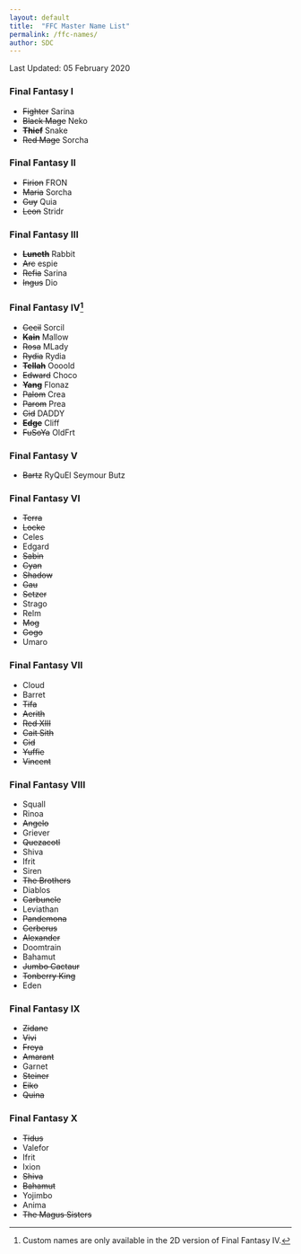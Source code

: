 ```yaml
---
layout: default
title:  "FFC Master Name List"
permalink: /ffc-names/
author: SDC
---
```


Last Updated: 05 February 2020

### Final Fantasy I
* ~~Fighter~~ Sarina
* ~~Black Mage~~ Neko
* **~~Thief~~** Snake
* ~~Red Mage~~ Sorcha

### Final Fantasy II
* ~~Firion~~ FRON
* ~~Maria~~ Sorcha
* ~~Guy~~ Quia
* ~~Leon~~ Stridr

### Final Fantasy III
* **~~Luneth~~** Rabbit
* ~~Arc~~ espie
* ~~Refia~~ Sarina
* ~~Ingus~~ Dio

### Final Fantasy IV[^1]
* ~~Cecil~~ Sorcil
* ~~**Kain**~~ Mallow
* ~~Rosa~~ MLady
* ~~Rydia~~ Rydia
* ~~**Tellah**~~ Oooold
* ~~Edward~~ Choco
* ~~**Yang**~~ Flonaz
* ~~Palom~~ Crea
* ~~Parom~~ Prea
* ~~Cid~~ DADDY
* ~~**Edge**~~ Cliff
* ~~FuSoYa~~ OldFrt

### Final Fantasy V
* ~~Bartz~~ RyQuEl Seymour Butz


### Final Fantasy VI
* ~~Terra~~
* ~~Locke~~
* Celes
* Edgard
* ~~Sabin~~
* ~~Cyan~~
* ~~Shadow~~
* ~~Gau~~
* ~~Setzer~~
* Strago
* Relm
* ~~Mog~~
* ~~Gogo~~
* Umaro

### Final Fantasy VII
* Cloud
* Barret
* ~~Tifa~~
* ~~Aerith~~
* ~~Red XIII~~
* ~~Cait Sith~~
* ~~Cid~~
* ~~Yuffie~~
* ~~Vincent~~

### Final Fantasy VIII
* Squall
* Rinoa
* ~~Angelo~~
* Griever
* ~~Quezacotl~~
* Shiva
* Ifrit
* Siren
* ~~The Brothers~~
* Diablos
* ~~Carbuncle~~
* Leviathan
* ~~Pandemona~~
* ~~Cerberus~~
* ~~Alexander~~
* Doomtrain
* Bahamut
* ~~Jumbo Cactaur~~
* ~~Tonberry King~~
* Eden

### Final Fantasy IX
* ~~Zidane~~
* ~~Vivi~~
* ~~Freya~~
* ~~Amarant~~
* Garnet
* ~~Steiner~~
* ~~Eiko~~
* ~~Quina~~

### Final Fantasy X
* ~~Tidus~~
* Valefor
* Ifrit
* Ixion
* ~~Shiva~~
* ~~Bahamut~~
* Yojimbo
* Anima
* ~~The Magus Sisters~~

[^1]: Custom names are only available in the 2D version of Final Fantasy IV.